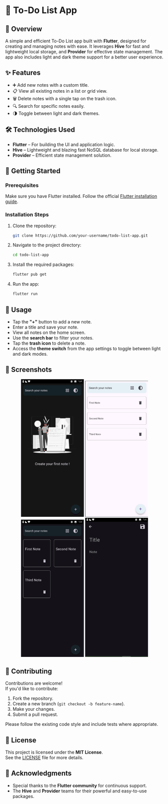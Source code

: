 # 📝 To-Do List App

## 📌 Overview
A simple and efficient To-Do List app built with **Flutter**, designed for creating and managing notes with ease. It leverages **Hive** for fast and lightweight local storage, and **Provider** for effective state management. The app also includes light and dark theme support for a better user experience.

## ✨ Features
- ➕ Add new notes with a custom title.
- 📋 View all existing notes in a list or grid view.
- 🗑️ Delete notes with a single tap on the trash icon.
- 🔍 Search for specific notes easily.
- 🌗 Toggle between light and dark themes.

## 🛠️ Technologies Used
- **Flutter** – For building the UI and application logic.
- **Hive** – Lightweight and blazing fast NoSQL database for local storage.
- **Provider** – Efficient state management solution.

## 🚀 Getting Started

### Prerequisites
Make sure you have Flutter installed. Follow the official [Flutter installation guide](https://flutter.dev/docs/get-started/install).

### Installation Steps
1. Clone the repository:
   ```bash
   git clone https://github.com/your-username/todo-list-app.git
   ```
2. Navigate to the project directory:
   ```bash
   cd todo-list-app
   ```
3. Install the required packages:
   ```bash
   flutter pub get
   ```
4. Run the app:
   ```bash
   flutter run
   ```

## 📱 Usage
- Tap the **"+"** button to add a new note.
- Enter a title and save your note.
- View all notes on the home screen.
- Use the **search bar** to filter your notes.
- Tap the **trash icon** to delete a note.
- Access the **theme switch** from the app settings to toggle between light and dark modes.

## 📸 Screenshots

<div align="center">
  <img src="screenshots/empty_note.PNG" alt="Empty State" width="200"/>
  <img src="screenshots/light_mode.PNG" alt="List View (Light Theme)" width="200"/>
  <img src="screenshots/Notes_grid_View.PNG" alt="Grid View (Dark Theme)" width="200"/>
  <img src="screenshots/add_note_view.PNG" alt="Add Note" width="200"/>
</div>


## 🤝 Contributing
Contributions are welcome!  
If you'd like to contribute:
1. Fork the repository.
2. Create a new branch (`git checkout -b feature-name`).
3. Make your changes.
4. Submit a pull request.

Please follow the existing code style and include tests where appropriate.

## 📄 License
This project is licensed under the **MIT License**.  
See the [LICENSE](LICENSE) file for more details.

## 🙌 Acknowledgments
- Special thanks to the **Flutter community** for continuous support.
- The **Hive** and **Provider** teams for their powerful and easy-to-use packages.
